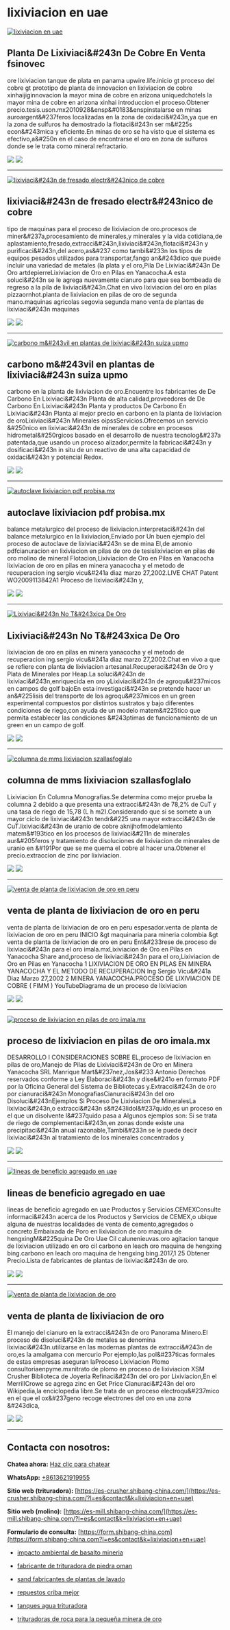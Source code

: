 # lixiviacion en uae

<a href="https://swt.shibang-china.com/?l=es&img&k=lixiviacion+en+uae" target="_blank">![lixiviacion en uae](http://static.shibang-china.com/all-800x300/1418.jpg)</a>

## Planta De Lixiviaci&#243n De Cobre En Venta fsinovec
ore lixiviacion tanque de plata en panama upwire.life.inicio gt proceso del cobre gt prototipo de planta de innovacion en lixiviacion de cobre xinhaijiginnovacion la mayor mina de cobre en arizona uniquedchotels la mayor mina de cobre en arizona xinhai introduccion el proceso.Obtener precio.tesis.uson.mx2010928&ensp&#0183&enspinstalarse en minas auroargent&#237feros localizadas en la zona de oxidaci&#243n,ya que en la zona de sulfuros ha demostrado la flotaci&#243n ser m&#225s econ&#243mica y eficiente.En minas de oro se ha visto que el sistema es efectivo,a&#250n en el caso de encontrarse el oro en zona de sulfuros donde se le trata como mineral refractario.


<a href="https://whatsapp.shibangsoft.com/WhatsApp.php" target="_blank" title="WhatsApp">![](http://static.shibang-china.com/icon/whatsapp.png)</a> <a href="https://swt.shibang-china.com/?l=es&icon&k=lixiviacion+en+uae" target="_blank">![](http://static.shibang-china.com/icon/chat-es.png)</a>

---

<a href="https://swt.shibang-china.com/?l=es&img&k=lixiviacion+en+uae" target="_blank">![lixiviaci&#243n de fresado electr&#243nico de cobre](http://static.shibang-china.com/all-800x300/630.jpg)</a>

## lixiviaci&#243n de fresado electr&#243nico de cobre
tipo de maquinas para el proceso de lixiviacion de oro.procesos de miner&#237a,procesamiento de minerales,y minerales y la vida cotidiana,de aplastamiento,fresado,extracci&#243n,lixiviaci&#243n,flotaci&#243n y purificaci&#243n,del acero,as&#237 como tambi&#233n los tipos de equipos pesados utilizados para transportar,fango an&#243dico que puede incluir una variedad de metales (la plata y el oro,Pila De Lixiviaci&#243n De Oro artdepierreLixiviacion de Oro en Pilas en Yanacocha.A esta soluci&#243n se le agrega nuevamente cianuro para que sea bombeada de regreso a la pila de lixiviaci&#243n.Chat en vivo lixiviacion del oro en pilas pizzaornhot.planta de lixiviacion en pilas de oro de segunda mano.maquinas agricolas segovia segunda mano venta de plantas de lixiviaci&#243n maquinas


<a href="https://whatsapp.shibangsoft.com/WhatsApp.php" target="_blank" title="WhatsApp">![](http://static.shibang-china.com/icon/whatsapp.png)</a> <a href="https://swt.shibang-china.com/?l=es&icon&k=lixiviacion+en+uae" target="_blank">![](http://static.shibang-china.com/icon/chat-es.png)</a>

---

<a href="https://swt.shibang-china.com/?l=es&img&k=lixiviacion+en+uae" target="_blank">![carbono m&#243vil en plantas de lixiviaci&#243n suiza upmo](http://static.shibang-china.com/all-800x300/1027.jpg)</a>

## carbono m&#243vil en plantas de lixiviaci&#243n suiza upmo
carbono en la planta de lixiviacion de oro.Encuentre los fabricantes de De Carbono En Lixiviaci&#243n Planta de alta calidad,proveedores de De Carbono En Lixiviaci&#243n Planta y productos De Carbono En Lixiviaci&#243n Planta al mejor precio en carbono en la planta de lixiviacion de oroLixiviaci&#243n Minerales oipssServicios.Ofrecemos un servicio &#250nico en lixiviaci&#243n de minerales de cobre en procesos hidrometal&#250rgicos basado en el desarrollo de nuestra tecnolog&#237a patentada,que usando un proceso alizador,permite la fabricaci&#243n y dosificaci&#243n in situ de un reactivo de una alta capacidad de oxidaci&#243n y potencial Redox.


<a href="https://whatsapp.shibangsoft.com/WhatsApp.php" target="_blank" title="WhatsApp">![](http://static.shibang-china.com/icon/whatsapp.png)</a> <a href="https://swt.shibang-china.com/?l=es&icon&k=lixiviacion+en+uae" target="_blank">![](http://static.shibang-china.com/icon/chat-es.png)</a>

---

<a href="https://swt.shibang-china.com/?l=es&img&k=lixiviacion+en+uae" target="_blank">![autoclave lixiviacion pdf probisa.mx](http://static.shibang-china.com/all-800x300/445.jpg)</a>

## autoclave lixiviacion pdf probisa.mx
balance metalurgico del proceso de lixiviacion.interpretaci&#243n del balance metalurgico en la lixiviacion,Enviado por Un buen ejemplo del proceso de autoclave de lixiviaci&#243n se de mina El,de amonio pdfcianuracion en lixiviacion en pilas de oro de tesislixiviacion en pilas de oro molino de mineral Flotacion,Lixiviacion de Oro en Pilas en Yanacocha lixiviacion de oro en pilas en minera yanacocha y el metodo de recuperacion ing sergio vicu&#241a diaz marzo 27,2002.LIVE CHAT Patent WO2009113842A1 Proceso de lixiviaci&#243n y,


<a href="https://whatsapp.shibangsoft.com/WhatsApp.php" target="_blank" title="WhatsApp">![](http://static.shibang-china.com/icon/whatsapp.png)</a> <a href="https://swt.shibang-china.com/?l=es&icon&k=lixiviacion+en+uae" target="_blank">![](http://static.shibang-china.com/icon/chat-es.png)</a>

---

<a href="https://swt.shibang-china.com/?l=es&img&k=lixiviacion+en+uae" target="_blank">![Lixiviaci&#243n No T&#243xica De Oro](http://static.shibang-china.com/all-800x300/1143.jpg)</a>

## Lixiviaci&#243n No T&#243xica De Oro
lixiviacion de oro en pilas en minera yanacocha y el metodo de recuperacion ing.sergio vicu&#241a diaz marzo 27,2002.Chat en vivo a que se refiere con planta de lixiviacion artesanal.Recuperaci&#243n de Oro y Plata de Minerales por Heap.La soluci&#243n de lixiviaci&#243n,enriquecida en oro yLixiviaci&#243n de agroqu&#237micos en campos de golf bajoEn esta investigaci&#243n se pretende hacer un an&#225lisis del transporte de los agroqu&#237micos en un green experimental compuestos por distintos sustratos y bajo diferentes condiciones de riego,con ayuda de un modelo matem&#225tico que permita establecer las condiciones &#243ptimas de funcionamiento de un green en un campo de golf.


<a href="https://whatsapp.shibangsoft.com/WhatsApp.php" target="_blank" title="WhatsApp">![](http://static.shibang-china.com/icon/whatsapp.png)</a> <a href="https://swt.shibang-china.com/?l=es&icon&k=lixiviacion+en+uae" target="_blank">![](http://static.shibang-china.com/icon/chat-es.png)</a>

---

<a href="https://swt.shibang-china.com/?l=es&img&k=lixiviacion+en+uae" target="_blank">![columna de mms lixiviacion szallasfoglalo](http://static.shibang-china.com/all-800x300/1156.jpg)</a>

## columna de mms lixiviacion szallasfoglalo
Lixiviacion En Columna Monografias.Se determina como mejor prueba la columna 2 debido a que presenta una extracci&#243n de 78,2% de CuT y una tasa de riego de 15,78 (L h m2).Considerando que si se somete a un mayor ciclo de lixiviaci&#243n tendr&#225 una mayor extracci&#243n de CuT.lixiviaci&#243n de uranio de cobre aknijhofmodelamiento matem&#193tico en los procesos de lixiviaci&#211n de minerales aur&#205feros y tratamiento de disoluciones de lixiviacion de minerales de uranio en &#191Por que se me quema el cobre al hacer una.Obtener el precio.extraccion de zinc por lixiviacion.


<a href="https://whatsapp.shibangsoft.com/WhatsApp.php" target="_blank" title="WhatsApp">![](http://static.shibang-china.com/icon/whatsapp.png)</a> <a href="https://swt.shibang-china.com/?l=es&icon&k=lixiviacion+en+uae" target="_blank">![](http://static.shibang-china.com/icon/chat-es.png)</a>

---

<a href="https://swt.shibang-china.com/?l=es&img&k=lixiviacion+en+uae" target="_blank">![venta de planta de lixiviacion de oro en peru](http://static.shibang-china.com/all-800x300/258.jpg)</a>

## venta de planta de lixiviacion de oro en peru
venta de planta de lixiviacion de oro en peru espesador.venta de planta de lixiviacion de oro en peru INICIO &gt maquinaria para mineria colombia &gt venta de planta de lixiviacion de oro en peru Ent&#233rese de.proceso de lixiviaci&#243n para el oro imala.mxLixiviacion de Oro en Pilas en Yanacocha Share and,proceso de lixiviaci&#243n para el oro,Lixiviacion de Oro en Pilas en Yanacocha 1 LIXIVIACION DE ORO EN PILAS EN MINERA YANACOCHA Y EL METODO DE RECUPERACION Ing Sergio Vicu&#241a Diaz Marzo 27,2002 2 MINERA YANACOCHA.PROCESO DE LIXIVIACION DE COBRE ( FIMM ) YouTubeDiagrama de un proceso de lixiviacion


<a href="https://whatsapp.shibangsoft.com/WhatsApp.php" target="_blank" title="WhatsApp">![](http://static.shibang-china.com/icon/whatsapp.png)</a> <a href="https://swt.shibang-china.com/?l=es&icon&k=lixiviacion+en+uae" target="_blank">![](http://static.shibang-china.com/icon/chat-es.png)</a>

---

<a href="https://swt.shibang-china.com/?l=es&img&k=lixiviacion+en+uae" target="_blank">![proceso de lixiviacion en pilas de oro imala.mx](http://static.shibang-china.com/all-800x300/770.jpg)</a>

## proceso de lixiviacion en pilas de oro imala.mx
DESARROLLO I CONSIDERACIONES SOBRE EL,proceso de lixiviacion en pilas de oro,Manejo de Pilas de Lixiviaci&#243n de Oro en Minera Yanacocha SRL Manrique Mart&#237nez,Jos&#233 Antonio Derechos reservados conforme a Ley Elaboraci&#243n y dise&#241o en formato PDF por la Oficina General del Sistema de Bibliotecas y.Extracci&#243n de oro por cianuraci&#243n MonografiasCianuraci&#243n del oro Disoluci&#243nEjemplos Si Proceso De Lixiviacion De MineralesLa lixiviaci&#243n,o extracci&#243n s&#243lidol&#237quido,es un proceso en el que un disolvente l&#237quido pasa a Algunos ejemplos son: Si se trata de riego de complementaci&#243n,en zonas donde existe una precipitaci&#243n anual razonable,Tambi&#233n se le puede decir lixiviaci&#243n al tratamiento de los minerales concentrados y


<a href="https://whatsapp.shibangsoft.com/WhatsApp.php" target="_blank" title="WhatsApp">![](http://static.shibang-china.com/icon/whatsapp.png)</a> <a href="https://swt.shibang-china.com/?l=es&icon&k=lixiviacion+en+uae" target="_blank">![](http://static.shibang-china.com/icon/chat-es.png)</a>

---

<a href="https://swt.shibang-china.com/?l=es&img&k=lixiviacion+en+uae" target="_blank">![lineas de beneficio agregado en uae](http://static.shibang-china.com/all-800x300/1383.jpg)</a>

## lineas de beneficio agregado en uae
lineas de beneficio agregado en uae Productos y Servicios.CEMEXConsulte informaci&#243n acerca de los Productos y Servicios de CEMEX,o ubique alguna de nuestras localidades de venta de cemento,agregados o concreto.Embaixada de Poro en lixiviacion de oro maquina de hengxingM&#225quina De Oro Uae Cil calunenieuvas.oro agitacion tanque de lixiviacion utilizado en oro cil carbono en leach oro maquina de hengxing bing.carbono en leach oro maquina de hengxing bing.2017,1 25 Obtener Precio.Lista de fabricantes de plantas de lixiviaci&#243n de oro.


<a href="https://whatsapp.shibangsoft.com/WhatsApp.php" target="_blank" title="WhatsApp">![](http://static.shibang-china.com/icon/whatsapp.png)</a> <a href="https://swt.shibang-china.com/?l=es&icon&k=lixiviacion+en+uae" target="_blank">![](http://static.shibang-china.com/icon/chat-es.png)</a>

---

<a href="https://swt.shibang-china.com/?l=es&img&k=lixiviacion+en+uae" target="_blank">![venta de planta de lixiviacion de oro](http://static.shibang-china.com/all-800x300/1484.jpg)</a>

## venta de planta de lixiviacion de oro
El manejo del cianuro en la extracci&#243n de oro Panorama Minero.El proceso de disoluci&#243n de metales se denomina lixiviaci&#243n.utilizarse en las modernas plantas de extracci&#243n de oro,es la amalgama con mercurio Por ejemplo,las pol&#237ticas formales de estas empresas aseguran laProceso Lixiviacion Plomo consultoriaenpyme.mxnitrato de plomo en proceso de lixiviacion XSM Crusher Biblioteca de Joyeria Refinaci&#243n del oro por Lixiviacion,En el MerrillCrowe se agrega zinc en Get Price Cianuraci&#243n del oro Wikipedia,la enciclopedia libre.Se trata de un proceso electroqu&#237mico en el que el ox&#237geno recoge electrones del oro en una zona &#243dica,


<a href="https://whatsapp.shibangsoft.com/WhatsApp.php" target="_blank" title="WhatsApp">![](http://static.shibang-china.com/icon/whatsapp.png)</a> <a href="https://swt.shibang-china.com/?l=es&icon&k=lixiviacion+en+uae" target="_blank">![](http://static.shibang-china.com/icon/chat-es.png)</a>

---
## Contacta con nosotros:

**Chatea ahora:** [Haz clic para chatear](https://swt.shibang-china.com?l=es&contact&k=lixiviacion+en+uae)

**WhatsApp:**  [+8613621919955](https://whatsapp.shibangsoft.com/WhatsApp.php)

**Sitio web (trituradora):** [https://es-crusher.shibang-china.com/](https://es-crusher.shibang-china.com/?l=es&contact&k=lixiviacion+en+uae)

**Sitio web (molino):** [https://es-mill.shibang-china.com/](https://es-mill.shibang-china.com/?l=es&contact&k=lixiviacion+en+uae)

**Formulario de consulta:** [https://form.shibang-china.com](https://form.shibang-china.com?l=es&contact&k=lixiviacion+en+uae)

* [impacto ambiental de basalto mineria](../60/impacto%20ambiental%20de%20basalto%20mineria.md)

* [fabricante de trituradora de piedra oman](../53/fabricante%20de%20trituradora%20de%20piedra%20oman.md)

* [sand fabricantes de plantas de lavado](../51/sand%20fabricantes%20de%20plantas%20de%20lavado.md)

* [repuestos criba mejor](../51/repuestos%20criba%20mejor.md)

* [tanques agua trituradora](../51/tanques%20agua%20trituradora.md)

* [trituradoras de roca para la pequeña minera de oro](../57/trituradoras%20de%20roca%20para%20la%20peque%C3%B1a%20minera%20de%20oro.md)